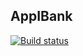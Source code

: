 ## AppIBank

[![Build status](https://ci.appveyor.com/api/projects/status/veamx17a4k6j1wrt?svg=true)](https://ci.appveyor.com/project/Zumaletto/hw2-3-appibank)